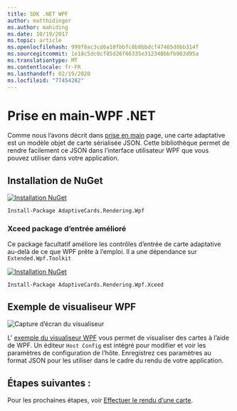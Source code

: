 ```yaml
---
title: SDK .NET WPF
author: matthidinger
ms.author: mahiding
ms.date: 10/19/2017
ms.topic: article
ms.openlocfilehash: 999f8ac3cd6a18fbbfc8b8bbdcf47465d8bb314f
ms.sourcegitcommit: 1e18c5dc0cf85d26f66335e312348bbfb903d95a
ms.translationtype: MT
ms.contentlocale: fr-FR
ms.lasthandoff: 02/19/2020
ms.locfileid: "77454282"
---
```

# <a name="getting-started---net-wpf"></a>Prise en main-WPF .NET

Comme nous l’avons décrit dans [prise en main](../../../authoring-cards/getting-started.md) page, une carte adaptative est un modèle objet de carte sérialisée JSON. Cette bibliothèque permet de rendre facilement ce JSON dans l’interface utilisateur WPF que vous pouvez utiliser dans votre application.

## <a name="nuget-install"></a>Installation de NuGet

[![Installation NuGet](https://img.shields.io/nuget/vpre/AdaptiveCards.Rendering.Wpf.svg)](https://www.nuget.org/packages/AdaptiveCards.Rendering.Wpf)

```console
Install-Package AdaptiveCards.Rendering.Wpf
```

### <a name="xceed-enhanced-input-package"></a>Xceed package d’entrée amélioré

Ce package facultatif améliore les contrôles d’entrée de carte adaptative au-delà de ce que WPF prête à l’emploi. Il a une dépendance sur `Extended.Wpf.Toolkit`

[![Installation NuGet](https://img.shields.io/nuget/vpre/AdaptiveCards.Rendering.Wpf.Xceed.svg)](https://www.nuget.org/packages/AdaptiveCards.Rendering.Wpf.Xceed)

```console
Install-Package AdaptiveCards.Rendering.Wpf.Xceed
```

## <a name="wpf-visualizer-sample"></a>Exemple de visualiseur WPF

![Capture d’écran du visualiseur](../../../resources/media/tools/wpfvisualizer.png)

L' [exemple du visualiseur WPF](https://github.com/Microsoft/AdaptiveCards/tree/master/source/dotnet/Samples/WPFVisualizer) vous permet de visualiser des cartes à l’aide de WPF.  Un éditeur `Host Config` est intégré pour modifier et voir les paramètres de configuration de l’hôte. Enregistrez ces paramètres au format JSON pour les utiliser dans le cadre du rendu de votre application.

## <a name="next-steps"></a>Étapes suivantes :

Pour les prochaines étapes, voir [Effectuer le rendu d’une carte](render-a-card.md).
